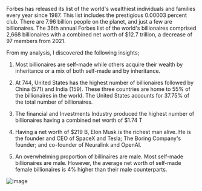 Forbes has released its list of the world's wealthiest individuals and families every year since 1987. This list includes the prestigious 0.00003 percent club. There are 7.96 billion people on the planet, and just a few are billionaires. The 36th annual Forbes list of the world's billionaires comprised 2,668 billionaires with a combined net worth of $12.7 trillion, a decrease of 97 members from 2021. 

From my analysis, I discovered the following insights;

1. Most billionaires are self-made while others acquire their wealth by inheritance or a mix of both self-made and by inheritance.

2. At 744, United States has the highest number of billionaires followed by China (571) and India (159).﻿﻿ These three countries are home to 55% of the billionaires in the world. The ﻿﻿United States accounts for 37.75% of the total number of billionaires.﻿﻿ ﻿

3. The financial and Investments Industry produced the highest number of billionaires having a combined net worth of $1.74 T

4.  Having a net worth of $219 B, Elon Musk is the richest man alive. He is the founder and CEO of SpaceX and Tesla; The Boring Company's founder; and co-founder of Neuralink and OpenAI. 

5.  An overwhelming proportion of billinaires are male. Most self-made billionaires are male. However, the average net worth of self-made female billionaires is 4% higher than their male counterparts.

![image](https://user-images.githubusercontent.com/78285629/206242114-0185f1c3-11b7-4de2-a1cb-7f1d945e7782.png)
